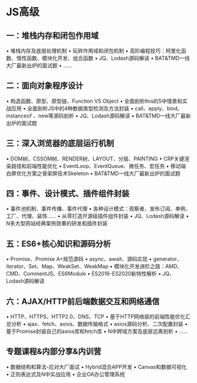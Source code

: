# JS高级
## 一：堆栈内存和闭包作用域
• 堆栈内存及底层处理机制
• 玩转作用域和闭包机制
• 高阶编程技巧：柯里化函数、惰性函数、模块化开发、组合函数
• JQ、Lodash源码解读
• BAT&TMD一线大厂最新出炉的面试题
• ……
## 二：面向对象程序设计
• 构造函数、原型、原型链、Function VS Object
• 全面剖析this的5中情景和实战应用
• 全面剖析JS中的4种数据类型检测及方法封装
• call、apply、bind、instanceof 、new等源码剖析
• JQ、Lodash源码解读
• BAT&TMD一线大厂最新出炉的面试题
## 三：深入浏览器的底层运行机制
• DOM树、CSSOM树、RENDER树、LAYOUT、分层、PAINTING
• CRP关键渲染路径和前端性能优化
• EventLoop、EventQueue、微任务、宏任务
• 移动端白屏优化方案之骨架屏技术Skeleton
• BAT&TMD一线大厂最新出炉的面试题
## 四：事件、设计模式、插件组件封装
• 事件池机制、事件传播、事件代理
• 各种设计模式：观察者、发布订阅、单例、工厂、代理、装饰……
• 从零打造开源级插件组件封装
• JQ、Lodash源码解读
• N多大型网站经典案例效果的研发和插件封装
## 五：ES6+核心知识和源码分析
• Promise、Promise A+规范源码
• async、await、源码实现
• generator、iterator、Set、Map、WeakSet、WeakMap
• 模块化开发进阶之路：AMD、CMD、CommentJS、ES6Module
• ES2016-ES2020新特性解析
• JQ、Lodash源码解读
## 六：AJAX/HTTP前后端数据交互和网络通信
• HTTP、HTTPS、HTTP2.0、DNS、TCP
• 基于HTTP网络层的前端性能优化汇总分析
• ajax、fetch、axios、数据传输格式
• axios源码分析、二次配置封装
• 基于Promise封装自己的axios库和fetch库
• N中跨域方案及底层远离剖析
• ……
## 专题课程&内部分享&内训营
• 数据结构和算法-应对大厂面试
• Hybrid混合APP开发
• Canvas和数据可视化
• 正则表达式及N中实战应用
• 企业OA办公管理系统